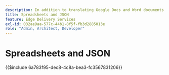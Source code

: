 ```yaml
---
description: In addition to translating Google Docs and Word documents into markdown and HTML markup, AEM also translates spreadsheets (Microsoft Excel workbooks and Google Sheets) into JSON files that can easily be consumed by your website or web application.
title: Spreadsheets and JSON
feature: Edge Delivery Services
exl-id: 032ae9aa-577c-44b1-8f5f-fb3d2885013e
role: "Admin, Architect, Developer"
---
```

# Spreadsheets and JSON

{{$include 6a783f95-dec8-4c8a-bea3-fc3567831206}}
